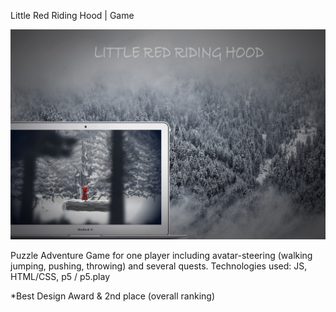 Little Red Riding Hood | Game

![alt text](https://github.com/PascalH91/Game_Ironhack_Redridinghood/blob/master/Assets/LITTLE%20RED%20RIDING%20HOOD.jpg)


Puzzle Adventure Game for one player including avatar-steering (walking jumping, pushing, throwing) and several quests.
Technologies used: JS, HTML/CSS, p5 / p5.play

*Best Design Award & 2nd place (overall ranking)
